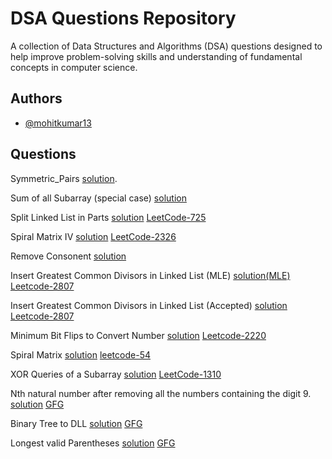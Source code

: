 
# DSA Questions Repository



A collection of Data Structures and Algorithms (DSA) questions designed to help improve problem-solving skills and understanding of fundamental concepts in computer science.



## Authors

- [@mohitkumar13](https://github.com/mohitverma13)


## Questions
Symmetric_Pairs [solution](https://github.com/mohitverma13/DSA_Questions/blob/main/Symmetric_Pairs.cpp).

Sum of all Subarray (special case) [solution](https://github.com/mohitverma13/DSA_Questions/blob/main/sum_of_all_subarray.cpp)

Split Linked List in Parts [solution](https://github.com/mohitverma13/DSA_Questions/blob/main/Split_Linked_List_in_Parts.cpp) [LeetCode-725](https://leetcode.com/problems/split-linked-list-in-parts/description/)

Spiral Matrix IV [solution](https://github.com/mohitverma13/DSA_Questions/blob/main/SpiralMatrix4.cpp) [LeetCode-2326](https://leetcode.com/problems/spiral-matrix-iv/description/)

Remove Consonent [solution](https://github.com/mohitverma13/DSA_Questions/blob/main/remove_Consonent.cpp)

Insert Greatest Common Divisors in Linked List (MLE) [solution(MLE)](https://github.com/mohitverma13/DSA_Questions/blob/main/InsertGCDinLL.cpp) [Leetcode-2807](https://leetcode.com/problems/insert-greatest-common-divisors-in-linked-list/description/)

Insert Greatest Common Divisors in Linked List (Accepted) [solution](https://github.com/mohitverma13/DSA_Questions/blob/main/InsertGCDinLL(Accepted).cpp) [Leetcode-2807](https://leetcode.com/problems/insert-greatest-common-divisors-in-linked-list/description/)

Minimum Bit Flips to Convert Number [solution](https://github.com/mohitverma13/DSA_Questions/blob/main/Minimum%20Bit_Flips_to_Convert_Number.cpp) [Leetcode-2220](https://leetcode.com/problems/minimum-bit-flips-to-convert-number/description/)

Spiral Matrix [solution](https://github.com/mohitverma13/DSA_Questions/blob/main/Spiral_Matrix_1.cpp) [leetcode-54](https://leetcode.com/problems/spiral-matrix/)

XOR Queries of a Subarray [solution](https://github.com/mohitverma13/DSA_Questions/blob/main/XOR_Queries_of_a_Subarray.cpp) [LeetCode-1310](https://leetcode.com/problems/xor-queries-of-a-subarray/description/)

Nth natural number after removing all the numbers containing the digit 9. [solution](https://github.com/mohitverma13/DSA_Questions/blob/main/nth_natural_number_after_removing_all_the_numbers_containing_the_digit_9.cpp) [GFG](https://www.geeksforgeeks.org/problems/nth-natural-number/1)

Binary Tree to DLL [solution](https://github.com/mohitverma13/DSA_Questions/blob/main/Binary_Tree_to_DLL.cpp) [GFG](https://www.geeksforgeeks.org/problems/binary-tree-to-dll/1)

Longest valid Parentheses [solution](https://github.com/mohitverma13/DSA_Questions/blob/main/Longest_Valid_Paranthesis.cpp) [GFG](https://www.geeksforgeeks.org/problems/longest-valid-parentheses5657/1)
